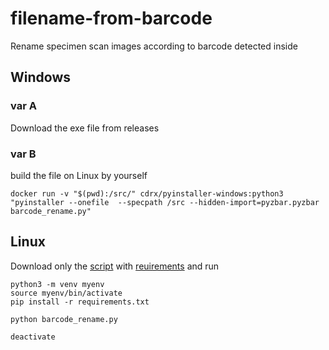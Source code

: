 # filename-from-barcode
Rename specimen scan images according to barcode detected inside

## Windows 

### var A
Download the exe file from releases

### var B
build the file on Linux by yourself
```shell
docker run -v "$(pwd):/src/" cdrx/pyinstaller-windows:python3 "pyinstaller --onefile  --specpath /src --hidden-import=pyzbar.pyzbar barcode_rename.py"
```


## Linux 

Download only the [script](barcode_rename.py) with [reuirements](requirements.txt) and run
```shell
python3 -m venv myenv
source myenv/bin/activate
pip install -r requirements.txt

python barcode_rename.py

deactivate
```
